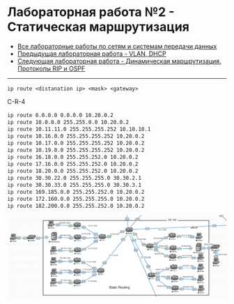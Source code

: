 # Лабораторная работа №2  - Статическая маршрутизация

* [Все лабораторные работы по сетям и системам передачи данных](./README.md)
* [Предыдущая лабораторная работа - VLAN, DHCP](./VLAN,%20DHCP.md)
* [Следующая лабораторная работа - Динамическая маршрутизация. Протоколы RIP и OSPF](./RIP,%20OSPF.md)

---

```
ip route <distanation ip> <mask> <gateway>
```

C-R-4
```
ip route 0.0.0.0 0.0.0.0 10.20.0.2
ip route 10.0.0.0 255.255.0.0 10.20.0.2
ip route 10.11.11.0 255.255.255.252 10.10.10.1
ip route 10.16.0.0 255.255.255.252 10.20.0.2
ip route 10.17.0.0 255.255.255.252 10.20.0.2
ip route 10.19.0.0 255.255.255.252 10.20.0.2
ip route 16.18.0.0 255.255.252.0 10.20.0.2
ip route 17.16.0.0 255.255.252.0 10.20.0.2
ip route 18.20.0.0 255.255.252.0 10.20.0.2
ip route 30.30.22.0 255.255.255.0 30.30.2.1
ip route 30.30.33.0 255.255.255.0 30.30.3.1
ip route 169.185.0.0 255.255.252.0 10.20.0.2
ip route 172.160.0.0 255.255.255.0 10.20.0.2
ip route 182.200.0.0 255.255.252.0 10.20.0.2
```

![](./image/nets2.png)